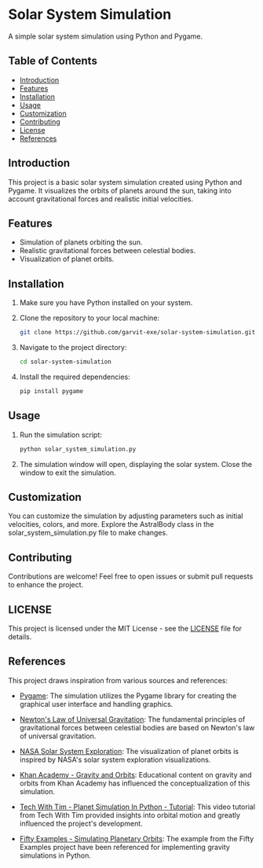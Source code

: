 # Solar System Simulation

A simple solar system simulation using Python and Pygame.

## Table of Contents
- [Introduction](#introduction)
- [Features](#features)
- [Installation](#installation)
- [Usage](#usage)
- [Customization](#customization)
- [Contributing](#contributing)
- [License](#license)
- [References](#references)

## Introduction
This project is a basic solar system simulation created using Python and Pygame. It visualizes the orbits of planets around the sun, taking into account gravitational forces and realistic initial velocities.

## Features
- Simulation of planets orbiting the sun.
- Realistic gravitational forces between celestial bodies.
- Visualization of planet orbits.

## Installation
1. Make sure you have Python installed on your system.
2. Clone the repository to your local machine:

   ```bash
   git clone https://github.com/garvit-exe/solar-system-simulation.git

3. Navigate to the project directory:

   ```bash
   cd solar-system-simulation

4. Install the required dependencies:

   ```bash
   pip install pygame

## Usage
1. Run the simulation script:

   ```bash
   python solar_system_simulation.py

2. The simulation window will open, displaying the solar system. Close the window to exit the simulation.

## Customization
You can customize the simulation by adjusting parameters such as initial velocities, colors, and more. Explore the AstralBody class in the solar_system_simulation.py file to make changes.

## Contributing
Contributions are welcome! Feel free to open issues or submit pull requests to enhance the project.

## LICENSE
This project is licensed under the MIT License - see the [LICENSE](LICENSE) file for details.

## References
This project draws inspiration from various sources and references:

- [Pygame](https://www.pygame.org/): The simulation utilizes the Pygame library for creating the graphical user interface and handling graphics.

- [Newton's Law of Universal Gravitation](https://en.wikipedia.org/wiki/Newton%27s_law_of_universal_gravitation): The fundamental principles of gravitational forces between celestial bodies are based on Newton's law of universal gravitation.

- [NASA Solar System Exploration](https://solarsystem.nasa.gov/): The visualization of planet orbits is inspired by NASA's solar system exploration visualizations.

- [Khan Academy - Gravity and Orbits](https://www.khanacademy.org/science/physics/centripetal-force-and-gravitation): Educational content on gravity and orbits from Khan Academy has influenced the conceptualization of this simulation.

- [Tech With Tim - Planet Simulation In Python - Tutorial](https://www.youtube.com/watch?v=WTLPmUHTPqo): This video tutorial from Tech With Tim provided insights into orbital motion and greatly influenced the project's development.

- [Fifty Examples - Simulating Planetary Orbits](https://fiftyexamples.readthedocs.io/en/latest/gravity.html): The example from the Fifty Examples project have been referenced for implementing gravity simulations in Python.
